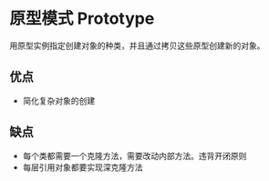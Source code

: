 # 原型模式 Prototype

用原型实例指定创建对象的种类，并且通过拷贝这些原型创建新的对象。


## 优点
- 简化复杂对象的创建

## 缺点
- 每个类都需要一个克隆方法，需要改动内部方法。违背开闭原则
- 每层引用对象都要实现深克隆方法